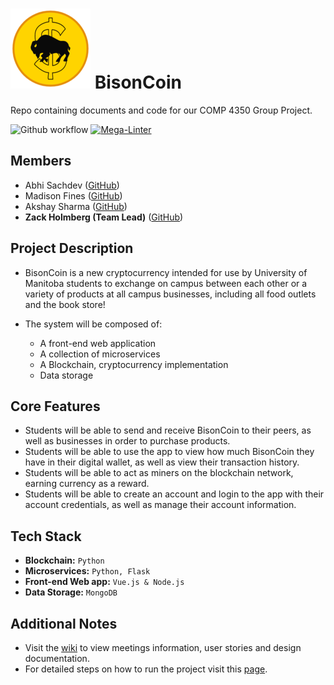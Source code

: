 # ![logo](./assets/logo2.png) BisonCoin

Repo containing documents and code for our COMP 4350 Group Project.

![Github workflow](https://github.com/ZackHolmberg/COMP4350-Project/actions/workflows/python-app.yml/badge.svg)
[![Mega-Linter](https://github.com/ZackHolmberg/COMP4350-Project/workflows/Mega-Linter/badge.svg?branch=master)](https://github.com/ZackHolmberg/COMP4350-Project/actions?query=workflow%3AMega-Linter+branch%3Amaster)

## Members

- Abhi Sachdev ([GitHub](https://github.com/abhisachdev17))
- Madison Fines ([GitHub](https://github.com/madisonfines))
- Akshay Sharma ([GitHub](https://github.com/akshaysharma21))
- **Zack Holmberg (Team Lead)** ([GitHub](https://github.com/ZackHolmberg))

## Project Description

- BisonCoin is a new cryptocurrency intended for use by University of Manitoba students to exchange on campus between each other or a variety of products at all campus businesses, including all food outlets and the book store!

- The system will be composed of:
  - A front-end web application
  - A collection of microservices
  - A Blockchain, cryptocurrency implementation
  - Data storage

## Core Features

- Students will be able to send and receive BisonCoin to their peers, as well as businesses in order to purchase products.
- Students will be able to use the app to view how much BisonCoin they have in their digital wallet, as well as view their transaction history.
- Students will be able to act as miners on the blockchain network, earning currency as a reward.
- Students will be able to create an account and login to the app with their account credentials, as well as manage their account information.

## Tech Stack

- **Blockchain:** `Python`
- **Microservices:** `Python, Flask`
- **Front-end Web app:** `Vue.js & Node.js`
- **Data Storage:** `MongoDB`

## Additional Notes

- Visit the [wiki](https://github.com/ZackHolmberg/COMP4350-Project/wiki) to view meetings information, user stories and design documentation.
- For detailed steps on how to run the project visit this [page](https://github.com/ZackHolmberg/COMP4350-Project/wiki/How-to-run).
